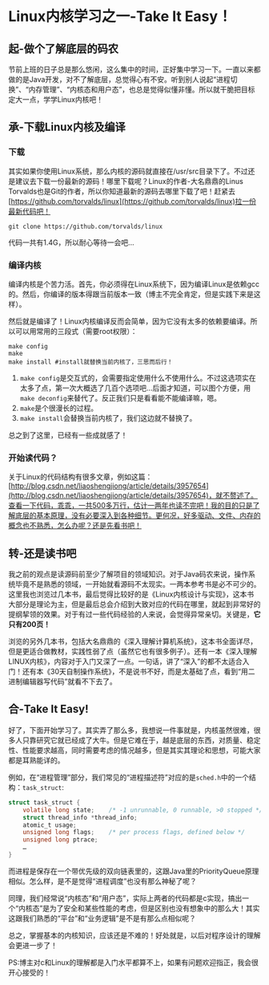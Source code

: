Linux内核学习之一-Take It Easy！
======

## 起-做个了解底层的码农

节前上班的日子总是那么悠闲，这么集中的时间，正好集中学习一下。一直以来都做的是Java开发，对不了解底层，总觉得心有不安。听到别人说起“进程切换”、“内存管理”、“内核态和用户态”，也总是觉得似懂非懂。所以就干脆把目标定大一点，学学Linux内核吧！

## 承-下载Linux内核及编译

### 下载

其实如果你使用Linux系统，那么内核的源码就直接在/usr/src目录下了。不过还是建议去下载一份最新的源码！哪里下载呢？Linux的作者-大名鼎鼎的Linus Torvalds也是Git的作者，所以你知道最新的源码去哪里下载了吧！赶紧去[https://github.com/torvalds/linux](https://github.com/torvalds/linux)拉一份最新代码吧！

	git clone https://github.com/torvalds/linux
	
代码一共有1.4G，所以耐心等待一会吧…
	
### 编译内核

编译内核是个苦力活。首先，你必须得在Linux系统下，因为编译Linux是依赖gcc的。然后，你编译的版本得跟当前版本一致（博主不完全肯定，但是实践下来是这样）。

然后就是编译了！Linux内核编译反而会简单，因为它没有太多的依赖要编译。所以可以用常用的三段式（需要root权限）：

	make config
	make
	make install #install就替换当前内核了，三思而后行！
	
1. `make config`是交互式的，会需要指定使用什么不使用什么。不过这选项实在太多了点，第一次大概选了几百个选项吧…后面才知道，可以图个方便，用`make deconfig`来替代了。反正我们只是看看能不能编译嘛，嗯。
2. `make`是个很漫长的过程。
3. `make install`会替换当前内核了，我们这边就不替换了。

总之到了这里，已经有一些成就感了！

### 开始读代码？

关于Linux的代码结构有很多文章，例如这篇：[http://blog.csdn.net/liaoshengjiong/article/details/3957654](http://blog.csdn.net/liaoshengjiong/article/details/3957654)，就不赘述了。查看一下代码，乖乖，一共500多万行，估计一两年也读不完吧！我的目的只是了解底层的基本原理，没有必要深入到各种细节。更何况，好多驱动、文件、内存的概念也不熟悉，怎么办呢？还是先看书吧！

## 转-还是读书吧

我之前的观点是读源码前至少了解项目的领域知识。对于Java码农来说，操作系统毕竟不是熟悉的领域，一开始就看源码不太现实。一两本参考书是必不可少的。这里我也浏览过几本书，最后觉得比较好的是《Linux内核设计与实现》，这本书大部分是理论为主，但是最后总会介绍到大致对应的代码在哪里，就起到非常好的提纲挈领的效果。对于有过一些代码经验的人来说，会觉得异常亲切。关键是，**它只有200页！**

浏览的另外几本书，包括大名鼎鼎的《深入理解计算机系统》，这本书全面详尽，但是更适合做教材，实践性弱了点（虽然它也有很多例子）。还有一本《深入理解LINUX内核》，内容对于入门又深了一点。一句话，讲了“深入”的都不太适合入门！还有本《30天自制操作系统》，不是说书不好，而是太基础了点，看到“用二进制编辑器写代码”就看不下去了。

## 合-Take It Easy!

好了，下面开始学习了。其实弄了那么多，我想说一件事就是，内核虽然很难，很多人只靠研究它就已经成了大牛。但是它难在于，越是底层的东西，对质量、稳定性、性能要求越高，同时需要考虑的情况越多，但是其实其理论和思想，可能大家都是耳熟能详的。

例如，在“进程管理”部分，我们常见的“进程描述符”对应的是`sched.h`中的一个结构：`task_struct`:

```c
struct task_struct {
	volatile long state;	/* -1 unrunnable, 0 runnable, >0 stopped */
	struct thread_info *thread_info;
	atomic_t usage;
	unsigned long flags;	/* per process flags, defined below */
	unsigned long ptrace;
	…
}
```

而进程是保存在一个带优先级的双向链表里的，这跟Java里的PriorityQueue原理相似。怎么样，是不是觉得“进程调度”也没有那么神秘了呢？

同理，我们经常说“内核态”和“用户态”，实际上两者的代码都是c实现，搞出一个“内核态”是为了安全和某些性能的考虑，但是区别也没有想象中的那么大！其实这跟我们熟悉的“平台”和“业务逻辑”是不是有那么点相似呢？

总之，掌握基本的内核知识，应该还是不难的！好处就是，以后对程序设计的理解会更进一步了！

PS:博主对c和Linux的理解都是入门水平都算不上，如果有问题欢迎指正，我会很开心接受的！